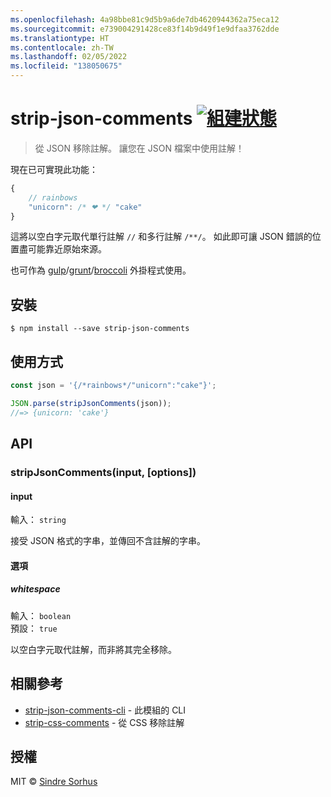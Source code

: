 ```yaml
---
ms.openlocfilehash: 4a98bbe81c9d5b9a6de7db4620944362a75eca12
ms.sourcegitcommit: e739004291428ce83f14b9d49f1e9dfaa3762dde
ms.translationtype: HT
ms.contentlocale: zh-TW
ms.lasthandoff: 02/05/2022
ms.locfileid: "138050675"
---
```

# <a name="strip-json-comments-build-statushttpstravis-ciorgsindresorhusstrip-json-comments"></a>strip-json-comments [![組建狀態](https://travis-ci.org/sindresorhus/strip-json-comments.svg?branch=master)](https://travis-ci.org/sindresorhus/strip-json-comments)

> 從 JSON 移除註解。 讓您在 JSON 檔案中使用註解！

現在已可實現此功能：

```js
{
    // rainbows
    "unicorn": /* ❤ */ "cake"
}
```

這將以空白字元取代單行註解 `//` 和多行註解 `/**/`。 如此即可讓 JSON 錯誤的位置盡可能靠近原始來源。

也可作為 [gulp](https://github.com/sindresorhus/gulp-strip-json-comments)/[grunt](https://github.com/sindresorhus/grunt-strip-json-comments)/[broccoli](https://github.com/sindresorhus/broccoli-strip-json-comments) 外掛程式使用。


## <a name="install"></a>安裝

```
$ npm install --save strip-json-comments
```


## <a name="usage"></a>使用方式

```js
const json = '{/*rainbows*/"unicorn":"cake"}';

JSON.parse(stripJsonComments(json));
//=> {unicorn: 'cake'}
```


## <a name="api"></a>API

### <a name="stripjsoncommentsinput-options"></a>stripJsonComments(input, [options])

#### <a name="input"></a>input

輸入： `string`

接受 JSON 格式的字串，並傳回不含註解的字串。

#### <a name="options"></a>選項

##### <a name="whitespace"></a>whitespace

輸入： `boolean`  
預設： `true`

以空白字元取代註解，而非將其完全移除。


## <a name="related"></a>相關參考

- [strip-json-comments-cli](https://github.com/sindresorhus/strip-json-comments-cli) - 此模組的 CLI
- [strip-css-comments](https://github.com/sindresorhus/strip-css-comments) - 從 CSS 移除註解


## <a name="license"></a>授權

MIT © [Sindre Sorhus](http://sindresorhus.com)
